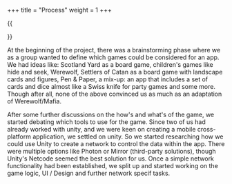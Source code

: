 +++
title = "Process"
weight = 1
+++

{{<section title="Process">}}

At the beginning of the project, there was a brainstorming phase where we as a group wanted to define which games could be considered for an app. 
We had ideas like: Scotland Yard as a board game, children's games like hide and seek, Werewolf, Settlers of Catan as a board game with landscape cards and figures, Pen & Paper, a mix-up: an app that includes a set of cards and dice almost like a Swiss knife for party games and some more. Though after all, none of the above convinced us as much as an adaptation of Werewolf/Mafia.


 After some further discussions on the how's and what's of the game, we started debating which tools to use for the game. Since two of us had already worked with unity, and we were keen on creating a mobile cross-platform application, we settled on unity. 
 So we started researching how we could use Unity to create a network to control the data within the app. There were multiple options like Photon or Mirror (third-party solutions), though Unity's Netcode seemed the best solution for us. 
Once a simple network functionality had been established, we split up and started working on the game logic, UI / Design and further network specif tasks. 
